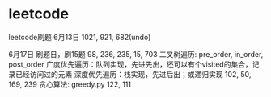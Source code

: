 # leetcode
leetcode刷题
6月13日
    1021, 921, 682(undo)

6月17日 刷题日，刷15题
    98, 236, 235, 15, 703
    二叉树遍历: pre_order, in_order, post_order
    广度优先遍历：队列实现，先进先出，还可以有个visited的集合，记录已经访问过的元素
    深度优先遍历：栈实现，先进后出；或递归实现
    102, 50, 169, 239
    贪心算法: greedy.py
    122, 111


